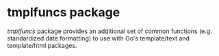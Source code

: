 
# tmplfuncs package

_tmplfuncs_ package provides an additional set of common functions (e.g. standardized date formatting) to use with Go's template/text and template/html packages.

